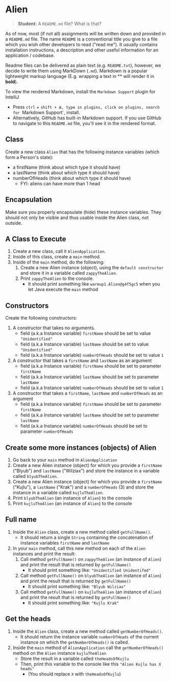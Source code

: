 # Alien

> **Student:** A `README.md` file? What is that?

As of now, most (if not all) assignments will be written down and provided in a `README.md` file. The name `README` is 
a conventional title you give to a file which you wish other developers to read ("read me"). It usually contains 
installation instructions, a description and other useful information for an application / codebase.

Readme files can be delivered as plain text (e.g. `README.txt`), however, we decide to write them using MarkDown (`.md`). 
Markdown is a popular lightweight markup language (E.g. wrapping a text in ** will render it in **bold**).

To view the rendered Markdown, install the `Markdown Support` plugin for IntelliJ
- Press `ctrl` + `shift + `a`, type in plugins, click on plugins, search for `Markdown Support`, install.
- Alternatively, GitHub has built-in Markdown support. If you use GitHub to navigate to this `README.md` file, you'll 
see it in the rendered format.

## Class

Create a new class `Alien` that has the following instance variables (which form a Person's state):
- a firstName (think about which type it should have)
- a lastName (think about which type it should have)
- numberOfHeads (think about which type it should have)
    - FYI: aliens can have more than 1 head

## Encapsulation

Make sure you properly encapsulate (hide) these instance variables. 
They should not only be visible and thus usable inside the Alien class, not outside.

## A Class to Execute

1. Create a new class, call it `AlienApplication`.
2. Inside of this class, create a `main` method.
3. Inside of the `main` method, do the following:
    1. Create a new Alien instance (object), using the `default constructor` and store it in a variable called `zappyTheAlien`.
    2. Print `zappyTheAlien` to the console.
        - It should print something like `warmup1.Alien@g4f5gc5` when you let Java execute the `main` method
            
## Constructors

Create the following constructors:

1. A constructor that takes no arguments.
    - field (a.k.a Instance variable) `firstName` should be set to value `"Unidentified"` 
    - field (a.k.a Instance variable) `lastName` should be set to value `"Unidentified"`
    - field (a.k.a Instance variable) `numberOfHeads` should be set to value `1` 
2. A constructor that takes a `firstName` and `lastName` as an argument
    - field (a.k.a Instance variable) `firstName` should be set to parameter `firstName`
    - field (a.k.a Instance variable) `lastName` should be set to parameter `lastName`
    - field (a.k.a Instance variable) `numberOfHeads` should be set to value `1`
3. A constructor that takes a `firstName`, `lastName` and `numberOfHeads` as an argument
    - field (a.k.a Instance variable) `firstName` should be set to parameter `firstName`
    - field (a.k.a Instance variable) `lastName` should be set to parameter `lastName`
    - field (a.k.a Instance variable) `numberOfHeads` should be set to parameter `numberOfHeads`
    
## Create some more instances (objects) of Alien

1. Go back to your `main` method in `AlienApplication`
2. Create a new Alien instance (object) for which you provide a `firstName` ("Blyub") and `lastName` ("Wilziax") and store the instance in a variable called `blyubTheAlien`.
3. Create a new Alien instance (object) for which you provide a `firstName` ("Kujlu"), a `lastName` ("Krak") and a `numberOfHeads` (3) and store the instance in a variable called `kujluTheAlien`.
4. Print `blyubTheAlien` (an instance of `Alien`) to the console 
5. Print `kujluTheAlien` (an instance of `Alien`) to the console

## Full name

1. Inside the `Alien` class, create a new method called `getFullName()`.
    - It should return a single `String` containing the concatenation of instance variables `firstName` and `lastName`
2. In your `main` method, call this new method on each of the `Alien` instances and print the result:
    1. Call method `getFullName()` on `zappyTheAlien` (an instance of `Alien`) and print the result that is returned by `getFullName()`
        - It should print something like: `"Unidentified Unidentifed"`
    2. Call method `getFullName()` on `blyubTheAlien` (an instance of `Alien`) and print the result that is returned by `getFullName()`
        - It should print something like: `"Blyub Wilziax"`
    3. Call method `getFullName()` on `kujluTheAlien` (an instance of `Alien`) and print the result that is returned by `getFullName()`
        - It should print something like: `"Kujlu Krak"`
        
## Get the heads

1. Inside the `Alien` class, create a new method called `getNumberOfHeads()`.
    - It should return the instance variable `numberOfHeads` of the current instance on which the `getNumberOfHeads()` is called.
2. Inside the `main` method of `AlienApplication` call  the `getNumberOfHeads()` method on the `Alien` instance `kujluTheAlien`
    - Store the result in a variable called `theHeadsOfKujlu`
    - Then, print this variable to the console like this `"Alien Kujlu has X heads"`
        - (You should replace `X` with `theHeadsOfKujlu`)   

 

 
